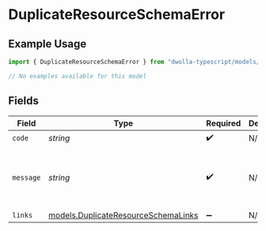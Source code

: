 # DuplicateResourceSchemaError

## Example Usage

```typescript
import { DuplicateResourceSchemaError } from "dwolla-typescript/models/errors";

// No examples available for this model
```

## Fields

| Field                                                                               | Type                                                                                | Required                                                                            | Description                                                                         | Example                                                                             |
| ----------------------------------------------------------------------------------- | ----------------------------------------------------------------------------------- | ----------------------------------------------------------------------------------- | ----------------------------------------------------------------------------------- | ----------------------------------------------------------------------------------- |
| `code`                                                                              | *string*                                                                            | :heavy_check_mark:                                                                  | N/A                                                                                 | DuplicateResource                                                                   |
| `message`                                                                           | *string*                                                                            | :heavy_check_mark:                                                                  | N/A                                                                                 | Bank already exists: id=df8392e5-4c06-42ed-b247-c098ed6f5a11                        |
| `links`                                                                             | [models.DuplicateResourceSchemaLinks](../../models/duplicateresourceschemalinks.md) | :heavy_minus_sign:                                                                  | N/A                                                                                 |                                                                                     |